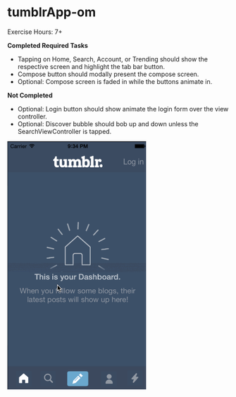 tumblrApp-om
============
Exercise Hours: 7+

**Completed Required Tasks**

- Tapping on Home, Search, Account, or Trending should show the respective screen and highlight the tab bar button.
- Compose button should modally present the compose screen.
- Optional: Compose screen is faded in while the buttons animate in.

**Not Completed**

- Optional: Login button should show animate the login form over the view controller.
- Optional: Discover bubble should bob up and down unless the SearchViewController is tapped.

![alt tag](tumblrApp-om.gif)